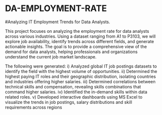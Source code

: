 # DA-EMPLOYMENT-RATE
#Analyzing IT Employment Trends for Data Analysts. 

This project focuses on analyzing the employment rate for data analysts across various industries. 
Using a dataset ranging from A1 to P3103, we will explore job availability, identify trends across different fields, and generate actionable insights. 
The goal is to provide a comprehensive view of the demand for data analysts, helping professionals and organizations understand the current job market landscape.

The following were generated:
 i) Analyzed global IT job postings datasets to identify the field with the highest volume of opportunities.
 ii) Determined the highest paying IT roles and their geographic distribution, isolating countries and industries offering
     higher salaries.
iii) Determined correlations between technical skills and compensation, revealing skills combinations that command
    higher salaries.
iv) Identified the in-demand skills within data related roles.
v) Developed interactive dashboards using MS Excel to visualize the trends in job postings, salary distributions and skill
requirements across regions
